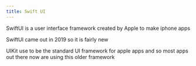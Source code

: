 ```yaml
---
title: Swift UI
---
```


SwiftUI is a user interface framework created by Apple to make iphone apps

SwiftUI came out in 2019 so it is fairly new

UIKit use to be the standard UI framework for apple apps and so most apps out there now are using this older framework
